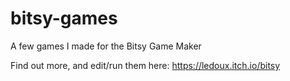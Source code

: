 # bitsy-games

A few games I made for the Bitsy Game Maker

Find out more, and edit/run them here: https://ledoux.itch.io/bitsy
